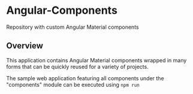 # Angular-Components
Repository with custom Angular Material components

## Overview
This application contains Angular Material components wrapped in many forms that can be quickly reused for a variety of projects.

The sample web application featuring all components under the "components" module can be executed using `npm run`

